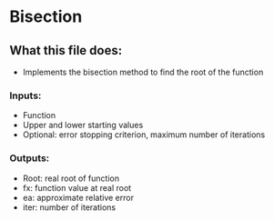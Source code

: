 # Bisection
## What this file does:
* Implements the bisection method to find the root of the function
### Inputs:
* Function
* Upper and lower starting values
* Optional: error stopping criterion, maximum number of iterations
### Outputs:
* Root: real root of function
* fx: function value at real root
* ea: approximate relative error
* iter: number of iterations
